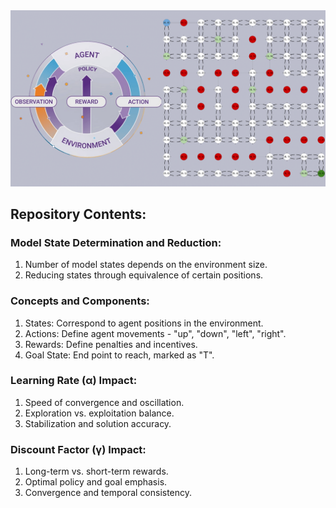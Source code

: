 <img src="https://github.com/mahyarmohammadimatin/Reinforcement-Learning-Implementation-Flagged-Maze/blob/main/pic.png">

## Repository Contents:
### Model State Determination and Reduction:
1. Number of model states depends on the environment size.
2. Reducing states through equivalence of certain positions.

### Concepts and Components:
1. States: Correspond to agent positions in the environment.
2. Actions: Define agent movements - "up", "down", "left", "right".
3. Rewards: Define penalties and incentives.
4. Goal State: End point to reach, marked as "T".

### Learning Rate (α) Impact:
1. Speed of convergence and oscillation.
2. Exploration vs. exploitation balance.
3. Stabilization and solution accuracy.

### Discount Factor (γ) Impact:
1. Long-term vs. short-term rewards.
2. Optimal policy and goal emphasis.
3. Convergence and temporal consistency.
